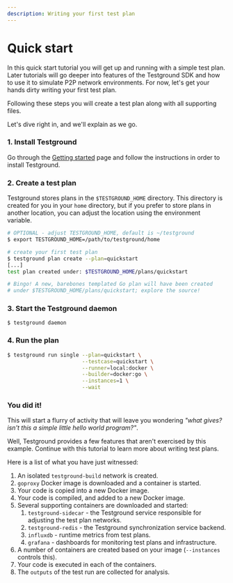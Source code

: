 ```yaml
---
description: Writing your first test plan
---
```


# Quick start

In this quick start tutorial you will get up and running with a simple test plan. Later tutorials will go deeper into features of the Testground SDK and how to use it to simulate P2P network environments. For now, let's get your hands dirty writing your first test plan.

Following these steps you will create a test plan along with all supporting files.

Let's dive right in, and we'll explain as we go.

### 1. Install Testground

Go through the [Getting started](../getting-started.md) page and follow the instructions in order to install Testground.

### 2. Create a test plan

Testground stores plans in the `$TESTGROUND_HOME` directory. This directory is created for you in your `home` directory, but if you prefer to store plans in another location, you can adjust the location using the environment variable.

```bash
# OPTIONAL - adjust TESTGROUND_HOME, default is ~/testground
$ export TESTGROUND_HOME=/path/to/testground/home

# create your first test plan
$ testground plan create --plan=quickstart
[...]
test plan created under: $TESTGROUND_HOME/plans/quickstart

# Bingo! A new, barebones templated Go plan will have been created
# under $TESTGROUND_HOME/plans/quickstart; explore the source!
```

### 3. Start the Testground daemon

```text
$ testground daemon
```

### 4. Run the plan

```bash
$ testground run single --plan=quickstart \
                        --testcase=quickstart \
                        --runner=local:docker \
                        --builder=docker:go \
                        --instances=1 \
                        --wait
```

### You did it!

This will start a flurry of activity that will leave you wondering _"what gives? isn't this a simple little hello world program?"_.

Well, Testground provides a few features that aren't exercised by this example. Continue with this tutorial to learn more about writing test plans.

Here is a list of what you have just witnessed:

1. An isolated `testground-build` network is created.
2. `goproxy` Docker image is downloaded and a container is started.
3. Your code is copied into a new Docker image.
4. Your code is compiled, and added to a new Docker image.
5. Several supporting containers are downloaded and started:
   1. `testground-sidecar` - the Testground service responsible for adjusting the test plan networks.
   2. `testground-redis` - the Testground synchronization service backend.
   3. `influxdb` - runtime metrics from test plans.
   4. `grafana` - dashboards for monitoring test plans and infrastructure.
6. A number of containers are created based on your image \(`--instances` controls this\).
7. Your code is executed in each of the containers.
8. The `outputs` of the test run are collected for analysis.

